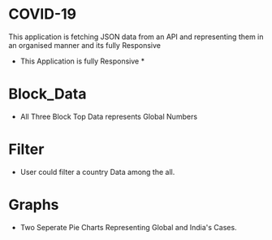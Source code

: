 # COVID-19

This application is fetching JSON data from an API and representing them in an organised manner and its  fully Responsive

* This Application is fully Responsive *

# Block_Data

- All Three Block Top Data represents Global Numbers

# Filter

- User could filter a country Data among the all.

# Graphs

- Two Seperate Pie Charts Representing Global and India's Cases.
